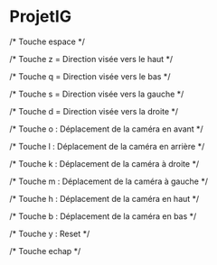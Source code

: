 # ProjetIG

/* Touche espace */

/* Touche z = Direction visée vers le haut */

/* Touche q = Direction visée vers le bas */

/* Touche s = Direction visée vers la gauche */

/* Touche d = Direction visée vers la droite */

/* Touche o : Déplacement de la caméra en avant */

/* Touche l : Déplacement de la caméra en arrière */

/* Touche k : Déplacement de la caméra à droite */

/* Touche m : Déplacement de la caméra à gauche */

/* Touche h : Déplacement de la caméra en haut */

/* Touche b : Déplacement de la caméra en bas */

/* Touche y : Reset */

/* Touche echap */